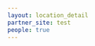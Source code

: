 ```yaml
---
layout: location_detail
partner_site: test
people: true
---
```


[//]: # (See _data/2025/TEST for the .yml files that control the distinct people lists on this page. Update those fils for faculty, speakers, TAs, and participants when possible.)